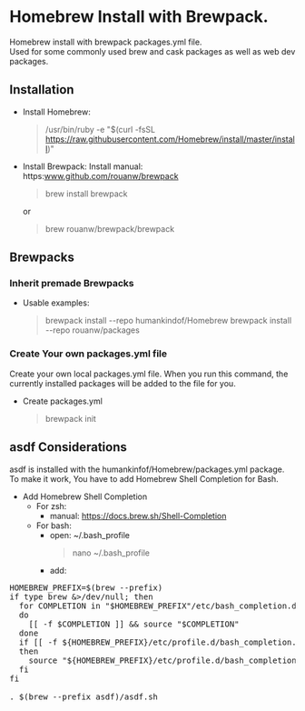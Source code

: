 # Homebrew Install with Brewpack.
Homebrew install with brewpack packages.yml file.<br />
Used for some commonly used brew and cask packages as well as web dev packages.

## Installation

* Install Homebrew:
  >/usr/bin/ruby -e "$(curl -fsSL https://raw.githubusercontent.com/Homebrew/install/master/install)"
  

* Install Brewpack:
  Install manual: https:www.github.com/rouanw/brewpack
  > brew install brewpack
  
  or

  > brew rouanw/brewpack/brewpack

## Brewpacks
### Inherit premade Brewpacks

* Usable examples:
  > brewpack install --repo humankindof/Homebrew
  > brewpack install --repo rouanw/packages

### Create Your own packages.yml file
Create your own local packages.yml file. When you run this command, the currently installed packages will be added to the file for you.

  * Create packages.yml
    > brewpack init

## asdf Considerations
asdf is installed with the humankinfof/Homebrew/packages.yml package. To make it work, You have to add Homebrew Shell Completion for Bash.

* Add Homebrew Shell Completion
  * For zsh:
    * manual: https://docs.brew.sh/Shell-Completion
  * For bash:
    * open: ~/.bash_profile
      > nano ~/.bash_profile
    * add:
<pre>
HOMEBREW_PREFIX=$(brew --prefix)
if type brew &>/dev/null; then
  for COMPLETION in "$HOMEBREW_PREFIX"/etc/bash_completion.d/*
  do
    [[ -f $COMPLETION ]] && source "$COMPLETION"
  done
  if [[ -f ${HOMEBREW_PREFIX}/etc/profile.d/bash_completion.sh ]];
  then
    source "${HOMEBREW_PREFIX}/etc/profile.d/bash_completion.sh"
  fi
fi

. $(brew --prefix asdf)/asdf.sh
</pre>
